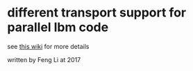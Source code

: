 # different transport support for parallel lbm code

see [this wiki](https://github.iu.edu/IUPUI-CS-HPC/data_broker_lammps/wiki) for more details

written by Feng Li at 2017


